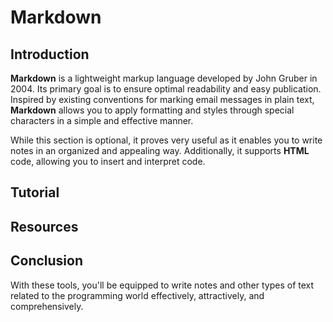 # Markdown

## Introduction

**Markdown** is a lightweight markup language developed by John Gruber in 2004. Its primary goal is to ensure optimal readability and easy publication. Inspired by existing conventions for marking email messages in plain text, **Markdown** allows you to apply formatting and styles through special characters in a simple and effective manner.

While this section is optional, it proves very useful as it enables you to write notes in an organized and appealing way. Additionally, it supports **HTML** code, allowing you to insert and interpret code.

## Tutorial

<!-- Add a Video tutorial -->

## Resources

<!-- Add Resources -->

## Conclusion

With these tools, you'll be equipped to write notes and other types of text related to the programming world effectively, attractively, and comprehensively.
